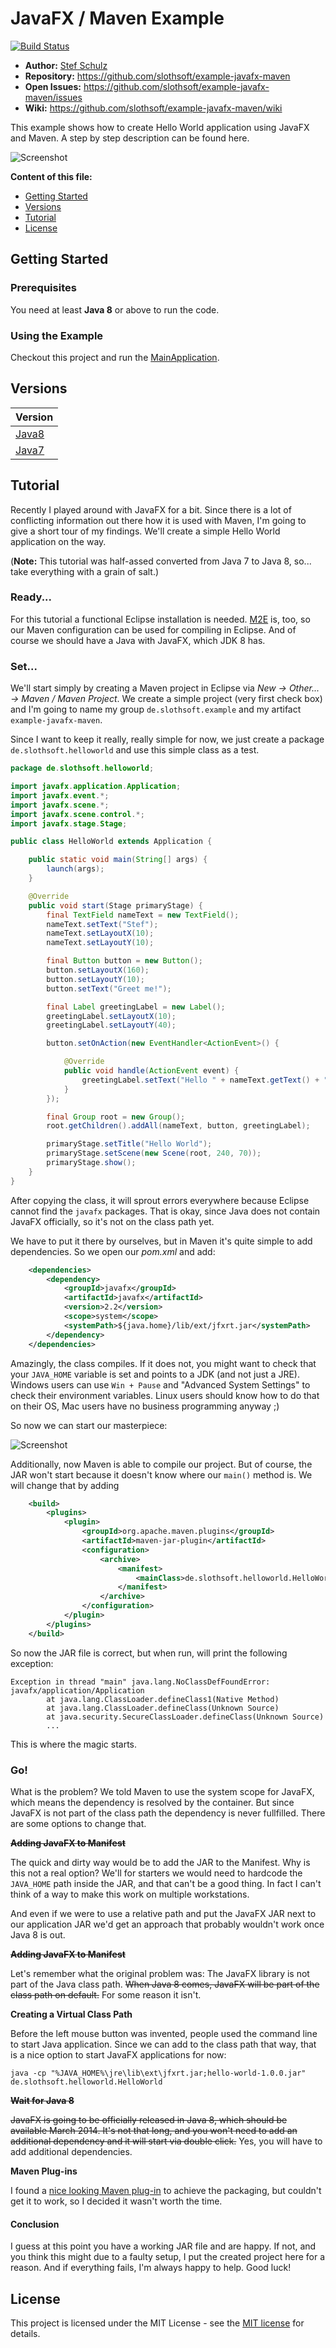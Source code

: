 # JavaFX / Maven Example

[![Build Status](https://travis-ci.org/slothsoft/example-javafx-maven.svg?branch=master)](https://travis-ci.org/slothsoft/example-javafx-maven)

- **Author:** [Stef Schulz](mailto:s.schulz@slothsoft.de)
- **Repository:** <https://github.com/slothsoft/example-javafx-maven>
- **Open Issues:** <https://github.com/slothsoft/example-javafx-maven/issues>
- **Wiki:** <https://github.com/slothsoft/example-javafx-maven/wiki>

This example shows how to create Hello World application using JavaFX and Maven. A step by step description can be found here.

![Screenshot](https://raw.githubusercontent.com/slothsoft/example-javafx-maven/master/readme/screenshot.png)


**Content of this file:**

- [Getting Started](#getting-started)
- [Versions](#versions)
- [Tutorial](#tutorial)
- [License](#license)



## Getting Started

### Prerequisites

You need at least **Java 8** or above to run the code.




### Using the Example

Checkout this project and run the [MainApplication](https://github.com/slothsoft/example-javafx-maven/blob/master/src/main/java/de/slothsoft/helloworld/HelloWorld.java).
     
          

##  Versions


| Version       |
| ------------- |
| [Java8](https://github.com/slothsoft/example-javafx-maven) |
| [Java7](https://github.com/slothsoft/example-javafx-maven/tree/java7) |
   


## Tutorial

Recently I played around with JavaFX for a bit. Since there is a lot of conflicting information out there how it is used with Maven, I'm going to give a short tour of my findings. We'll create a simple Hello World application on the way.

(**Note:** This tutorial was half-assed converted from Java 7 to Java 8, so... take everything with a grain of salt.)

### Ready...

For this tutorial a functional Eclipse installation is needed. [M2E](https://eclipse.org/m2e/) is, too, so our Maven configuration can be used for compiling in Eclipse. And of course we should have a Java with JavaFX, which JDK 8 has. 

### Set...

We'll start simply by creating a Maven project in Eclipse via *New → Other... → Maven / Maven Project*. We create a simple project (very first check box) and I'm going to name my group `de.slothsoft.example` and my artifact `example-javafx-maven`.

Since I want to keep it really, really simple for now, we just create a package `de.slothsoft.helloworld` and use this simple class as a test.

```java
package de.slothsoft.helloworld;

import javafx.application.Application;
import javafx.event.*;
import javafx.scene.*;
import javafx.scene.control.*;
import javafx.stage.Stage;

public class HelloWorld extends Application {

	public static void main(String[] args) {
		launch(args);
	}

	@Override
	public void start(Stage primaryStage) {
		final TextField nameText = new TextField();
		nameText.setText("Stef");
		nameText.setLayoutX(10);
		nameText.setLayoutY(10);

		final Button button = new Button();
		button.setLayoutX(160);
		button.setLayoutY(10);
		button.setText("Greet me!");

		final Label greetingLabel = new Label();
		greetingLabel.setLayoutX(10);
		greetingLabel.setLayoutY(40);

		button.setOnAction(new EventHandler<ActionEvent>() {

			@Override
			public void handle(ActionEvent event) {
				greetingLabel.setText("Hello " + nameText.getText() + "!");
			}
		});

		final Group root = new Group();
		root.getChildren().addAll(nameText, button, greetingLabel);

		primaryStage.setTitle("Hello World");
		primaryStage.setScene(new Scene(root, 240, 70));
		primaryStage.show();
	}
}
```

After copying the class, it will sprout errors everywhere because Eclipse cannot find the `javafx` packages. That is okay, since Java does not contain JavaFX officially, so it's not on the class path yet.

We have to put it there by ourselves, but in Maven it's quite simple to add dependencies. So we open our *pom.xml* and add:

```xml
	<dependencies>
		<dependency>
			<groupId>javafx</groupId>
			<artifactId>javafx</artifactId>
			<version>2.2</version>
			<scope>system</scope>
			<systemPath>${java.home}/lib/ext/jfxrt.jar</systemPath>
		</dependency>
	</dependencies>
```


Amazingly, the class compiles. If it does not, you might want to check that your `JAVA_HOME` variable is set and points to a JDK (and not just a JRE). Windows users can use `Win + Pause` and "Advanced System Settings" to check their environment variables. Linux users should know how to do that on their OS, Mac users have no business programming anyway ;)

So now we can start our masterpiece:

![Screenshot](https://raw.githubusercontent.com/slothsoft/example-javafx-maven/master/readme/screenshot.png)

Additionally, now Maven is able to compile our project. But of course, the JAR won't start because it doesn't know where our `main()` method is. We will change that by adding

```xml
	<build>
		<plugins>
			<plugin>
				<groupId>org.apache.maven.plugins</groupId>
				<artifactId>maven-jar-plugin</artifactId>
				<configuration>
					<archive>
						<manifest>
							<mainClass>de.slothsoft.helloworld.HelloWorld</mainClass>
						</manifest>
					</archive>
				</configuration>
			</plugin>
		</plugins>
	</build>
```

So now the JAR file is correct, but when run, will print the following exception:

```
Exception in thread "main" java.lang.NoClassDefFoundError: javafx/application/Application
        at java.lang.ClassLoader.defineClass1(Native Method)
        at java.lang.ClassLoader.defineClass(Unknown Source)
        at java.security.SecureClassLoader.defineClass(Unknown Source)
        ... 
```

This is where the magic starts.

### Go!

What is the problem? We told Maven to use the system scope for JavaFX, which means the dependency is resolved by the container. But since JavaFX is not part of the class path the dependency is never fullfilled. There are some options to change that.

~~**Adding JavaFX to Manifest**~~

The quick and dirty way would be to add the JAR to the Manifest. Why is this not a real option? We'll for starters we would need to hardcode the `JAVA_HOME` path inside the JAR, and that can't be a good thing. In fact I can't think of a way to make this work on multiple workstations.

And even if we were to use a relative path and put the JavaFX JAR next to our application JAR we'd get an approach that probably wouldn't work once Java 8 is out.


~~**Adding JavaFX to Manifest**~~

Let's remember what the original problem was: The JavaFX library is not part of the Java class path. ~~When Java 8 comes, JavaFX will be part of the class path on default.~~ For some reason it isn't.


**Creating a Virtual Class Path**

Before the left mouse button was invented, people used the command line to start Java application. Since we can add to the class path that way, that is a nice option to start JavaFX applications for now:
```
java -cp "%JAVA_HOME%\jre\lib\ext\jfxrt.jar;hello-world-1.0.0.jar" de.slothsoft.helloworld.HelloWorld
```


~~**Wait for Java 8**~~

~~JavaFX is going to be officially released in Java 8, which should be available March 2014. It's not that long, and you won't need to add an additional dependency and it will start via double click.~~ Yes, you will have to add additional dependencies.


**Maven Plug-ins**

I found a [nice looking Maven plug-in](https://github.com/zonski/javafx-maven-plugin) to achieve the packaging, but couldn't get it to work, so I decided it wasn't worth the time.


#### Conclusion

I guess at this point you have a working JAR file and are happy. If not, and you think this might due to a faulty setup, I put the created project here for a reason. And if everything fails, I'm always happy to help. Good luck!


## License

This project is licensed under the MIT License - see the [MIT license](https://opensource.org/licenses/MIT) for details.
